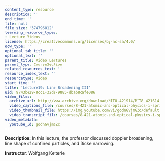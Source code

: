 ```yaml
---
content_type: resource
description: ''
end_time: ''
file: null
file_size: '374796812'
learning_resource_types:
- Lecture Videos
license: https://creativecommons.org/licenses/by-nc-sa/4.0/
ocw_type: ''
optional_tab_title: ''
optional_text: ''
parent_title: Video Lectures
parent_type: CourseSection
related_resources_text: ''
resource_index_text: ''
resourcetype: Video
start_time: ''
title: 'Lecture19: Line Broadening III'
uid: 9743be29-8cc1-32d8-9885-dbab8cafe086
video_files:
  archive_url: http://www.archive.org/download/MIT8.421S14/MIT8_421S14_lec19_300k.mp4
  video_captions_file: /courses/8-421-atomic-and-optical-physics-i-spring-2014/cb7ee536988f5738b03c25e730daf45b_godnGvjmGZc.vtt
  video_thumbnail_file: https://img.youtube.com/vi/godnGvjmGZc/default.jpg
  video_transcript_file: /courses/8-421-atomic-and-optical-physics-i-spring-2014/863e90dce87526fde09b619cabe479eb_godnGvjmGZc.pdf
video_metadata:
  youtube_id: godnGvjmGZc
---
```


**Description:** In this lecture, the professor discussed doppler broadening, line shape of confined particles, and Dicke narrowing.

**Instructor:** Wolfgang Ketterle


